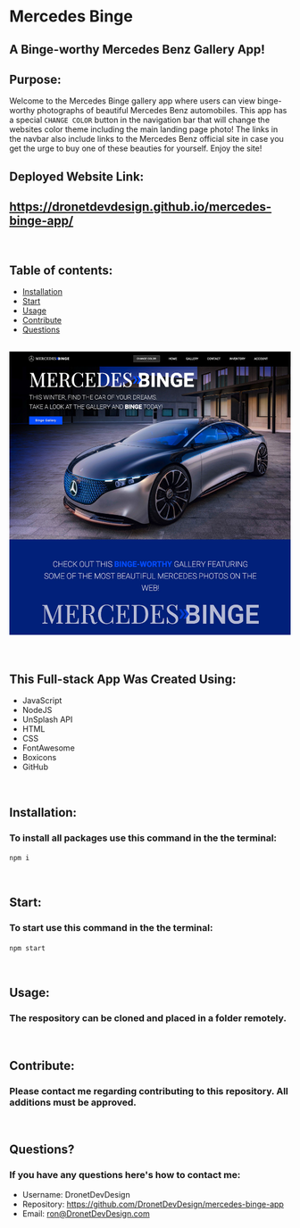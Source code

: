 # Mercedes Binge
## A Binge-worthy Mercedes Benz Gallery App!

## Purpose:

Welcome to the Mercedes Binge gallery app where users can view binge-worthy photographs of beautiful Mercedes Benz automobiles. This app has a special `CHANGE COLOR` button in the navigation bar that will change the websites color theme including the main landing page photo! The links in the navbar also include links to the Mercedes Benz official site in case you get the urge to buy one of these beauties for yourself. Enjoy the site!

## Deployed Website Link:

## https://dronetdevdesign.github.io/mercedes-binge-app/

<br>

## **Table of contents:**

- [Installation](#installation)
- [Start](#start)
- [Usage](#usage)
- [Contribute](#contribute)
- [Questions](#questions)

<br>
<div align="left">
    <img src="images/mercedes-binge-app-screenshot.jpg" width="800px" /> 
</div>
<br>

<br>

## This Full-stack App Was Created Using:

- JavaScript
- NodeJS
- UnSplash API
- HTML 
- CSS
- FontAwesome
- Boxicons
- GitHub

<br>

## Installation:

### To install all packages use this command in the the terminal:

`npm i`

<br>

## Start:

### To start use this command in the the terminal: 

`npm start`

<br>

## Usage:

### The respository can be cloned and placed in a folder remotely.

<br>

## Contribute:

### Please contact me regarding contributing to this repository. All additions must be approved.

<br>

## Questions?

### If you have any questions here's how to contact me:

- Username: DronetDevDesign
- Repository: https://github.com/DronetDevDesign/mercedes-binge-app
- Email: ron@DronetDevDesign.com

